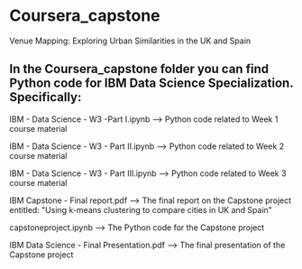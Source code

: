 # Coursera_capstone

Venue Mapping: Exploring Urban Similarities in the UK and Spain



In the Coursera_capstone folder you can find Python code for IBM Data Science Specialization. Specifically:
--

IBM - Data Science - W3 -Part I.ipynb --> Python code related to Week 1 course material

IBM - Data Science - W3 - Part II.ipynb --> Python code related to Week 2 course material

IBM - Data Science - W3 - Part III.ipynb --> Python code related to Week 3 course material

IBM Capstone - Final report.pdf --> The final report on the Capstone project entitled: "Using k-means clustering to compare cities in UK and Spain"

capstoneproject.ipynb --> The Python code for the Capstone project

IBM Data Science - Final Presentation.pdf --> The final presentation of the Capstone project
